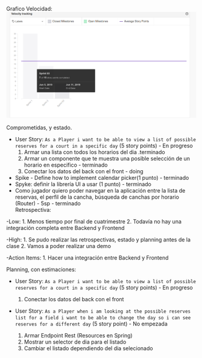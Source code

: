 Grafico Velocidad:
![Grafica_de_velocidad_33_de_53](VelocityReport.png?raw=true)

Comprometidas, y estado.    

- User Story: `As a Player i want to be able to view a list of possible reserves for a court in a specific day` (5 story points) - En progreso
    1. Armar una lista con todos los horarios del dia .terminado
    2. Armar un componente que te muestra una posible selección de un horario en especifico  - terminado
    3. Conectar los datos del back con el front - doing
- Spike - Define how to implement calendar picker(1 punto) - terminado
- Spyke: definir la librería UI a usar (1 punto) - terminado
- Como jugador quiero poder navegar en la aplicación entre la lista de reservas, el perfil de la cancha, búsqueda de canchas por horario (Router) - 5sp - terminado  
Retrospectiva:

-Low: 
    1. Menos tiempo por final de cuatrimestre
    2. Todavía no hay una integración completa entre Backend y Frontend

-High:
    1. Se pudo realizar las retrospectivas, estado y planning antes de la clase
    2. Vamos a poder realizar una demo

-Action Items:
    1. Hacer una integración entre Backend y Frontend


Planning, con estimaciones:

- User Story: `As a Player i want to be able to view a list of possible reserves for a court in a specific day` (5 story points) - En progreso
	1. Conectar los datos del back con el front  
    
- User Story: `As a Player when i am looking at the possible reserves list for a field i want to be able to change the day so i can see reserves for a different day` (5 story point) - No empezada
    1. Armar Endpoint Rest (Resources en Spring)
    2. Mostrar un selector de dia para el listado
    3. Cambiar el listado dependiendo del dia selecionado